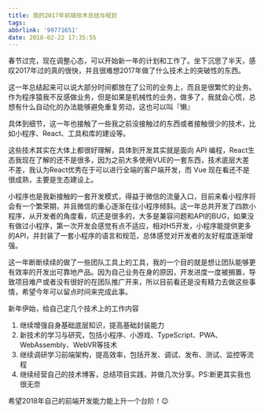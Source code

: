 ```yaml
---
title: 我的2017年前端技术总结与规划
tags:
abbrlink: '99771651'
date: 2018-02-22 17:35:55
---
```


春节过完，现在调整心态，可以开始新一年的计划和工作了。坐下沉思了半天，感叹2017年过的真的很快，并且很难想2017年做了什么技术上的突破性的东西。

这一年总结起来可以说大部分时间都放在了公司的业务上，而且是很繁忙的业务。作为程序猿我不反感做业务，但是如果是机械性的业务，做多了，我就会心慌，总想有什么自动化的办法能够避免重复劳动，这也可以叫『懒』

具体到细节，这一年也接触了一些我之前没接触过的东西或者接触很少的技术，比如小程序、React、工具和库的建设等。

这些技术其实在大体上都很好理解，具体到开发其实就是面向 API 编程，React生态我现在了解的还不是很多，因为之前大多使用VUE的一套东西，技术底层大差不差，我认为React优秀在于可以进行全端的客户端开发，而 Vue 现在看还不是很成熟，主要是生态建设上。

小程序也是我新接触的一套开发模式，得益于微信的流量入口，目前来看小程序将会有一个繁荣期，并且微信的重心逐渐在往小程序倾斜。这一年总共开发了四款小程序，从开发者的角度看，坑还是很多的，大多是兼容问题和API的BUG，如果没有做过小程序，第一次开发会感觉有点不适应，相对H5开发，小程序能提供更多的API，并封装了一套小程序的语言和规范，总体感觉对开发者的友好程度逐渐增强。

这一年断断续续的做了一些团队工具上的工具，我的一个目的就是想让团队能够更有效率的开发出可靠地产品。因为自己业务在身的原因，开发进度一度被搁置，导致项目难产或者没有很好的在团队推广开来，所以目前看还是没有精力去做这些事情，希望今年可以留点时间来完成此事。

新年伊始，给自己定几个技术上的工作内容
1. 继续增强自身基础底层知识，提高基础封装能力
2. 新技术的学习与研究，包括小程序、小游戏、TypeScript、PWA、WebAssembly、WebVR等技术
3. 继续调研学习前端架构，提高效率，包括开发、调试、发布、测试、监控等流程
4. 继续经营自己的技术博客，总结项目实践，并做几次分享。PS:断更其实我也很无奈

希望2018年自己的前端开发能力能上升一个台阶！😉
